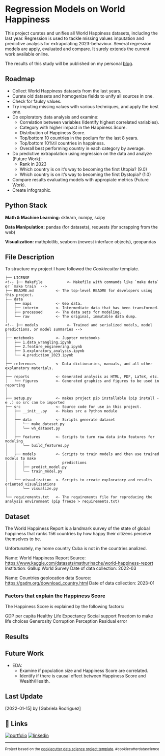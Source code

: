 Regression Models on World Happiness
==============================

This project curates and unifies all World Happiness datasets, including the last year. Regression is used to tackle missing values imputation and predictive analysis for extrapolating 2023-behaviour. Several regression models are apply, evaluated and compare. It surely extends the current work available online. 

The results of this study will be published on my personal
[blog](https://gabrielarscp.wixsite.com/gabsdatascience/blog).

## Roadmap

- Collect World Happiness datasets from the last years.
- Curate old datasets and homogenize fields to unify all sources in one.
- Check for faulsy values.
- Try imputing missing values with various techniques, and apply the best one.
- Do exploratory data analysis and examine:
    - Correlation between variables (Identify highest correlated variables).
    - Category with higher impact in the Happiness Score.
    - Distribution of Happiness Score.
    - Top/bottom 10 countries in the podium for the last 8 years.
    - Top/bottom 10%til countries in happiness.
    - Overall best performing country in each category by average.
- Do predictive extrapolation using regression on the data and analyze (Future Work):
    - Rank in 2023
    - Which country is on it’s way to becoming the first Utopia? (9.0) 
    - Which country is on it’s way to becoming the first Dystopia? (1.0)
- Compare results evaluating models with appropiate metrics (Future Work). 
- Create infographic.

## Python Stack

**Math & Machine Learning:** sklearn, numpy, scipy

**Data Manipulation:** pandas (for datasets), requests (for scrapping from the web)

**Visualization:** mathplotlib, seaborn (newest interface objects), geopandas

## File Description

To structure my project I have followed the *Cookiecutter* template.

    ├── LICENSE
    <!-- ├── Makefile           <- Makefile with commands like `make data` or `make train` -->
    ├── README.md          <- The top-level README for developers using this project.
    ├── data
    │   ├── maps           <- Geo data.
    │   ├── interim        <- Intermediate data that has been transformed.
    │   ├── processed      <- The data sets for modeling.
    │   └── raw            <- The original, immutable data dump.
    │
    <!-- ├── models             <- Trained and serialized models, model predictions, or model summaries -->
    │
    ├── notebooks          <- Jupyter notebooks
    │   ├── 1.data_wrangling.ipynb          
    │   ├── 2.feature_engineering.ipynb     
    │   ├── 3.exploratory_analysis.ipynb     
    │   └── 4.prediction_2023.ipynb
    │
    ├── references         <- Data dictionaries, manuals, and all other explanatory materials.
    │
    ├── reports            <- Generated analysis as HTML, PDF, LaTeX, etc.
    │   └── figures        <- Generated graphics and figures to be used in reporting
    │
    │
    ├── setup.py           <- makes project pip installable (pip install -e .) so src can be imported
    ├── src                <- Source code for use in this project.
    │   ├── __init__.py    <- Makes src a Python module
    │   │
    │   ├── data           <- Scripts generate dataset
    │   │   └── make_dataset.py
    │   │   └── wh_dataset.py
    │   │
    │   ├── features       <- Scripts to turn raw data into features for modeling
    │   │   └── build_features.py
    │   │
    │   ├── models         <- Scripts to train models and then use trained models to make
    │   │   │                 predictions
    │   │   ├── predict_model.py
    │   │   └── train_model.py
    │   │
    │   └── visualization  <- Scripts to create exploratory and results oriented visualizations
    │       └── visualize.py
    │
    └── requirements.txt   <- The requirements file for reproducing the analysis environment (pip freeze > requirements.txt)

## Dataset
The World Happiness Report is a landmark survey of the state of global happiness that ranks 156 countries by how happy their citizens perceive themselves to be. 

Unfortunately, my home country Cuba is not in the countries analized. 

Name: World Happiness Report
Source: https://www.kaggle.com/datasets/mathurinache/world-happiness-report
Institution: Gallup World Survey
Date of data collection: 2022-03 

Name: Countries geolocation data
Source: https://gadm.org/download_country.html
Date of data collection: 2023-01 

### Factors that explain the Happiness Score
The Happiness Score is explained by the following factors:

GDP per capita
Healthy Life Expectancy
Social support
Freedom to make life choices
Generosity
Corruption Perception
Residual error

## Results

## Future Work
- EDA: 
    - Examine if population size and Happiness Score are correlated.
    - Identify if there is causal effect between Happiness Score and Wealth/Health.

## Last Update
[2022-01-15] by [Gabriela Rodriguez]

## 🔗 Links
[![portfolio](https://img.shields.io/badge/my_portfolio-000?style=for-the-badge&logo=ko-fi&logoColor=white)](https://gabrielarscp.wixsite.com/gabsdatascience/)
[![linkedin](https://img.shields.io/badge/linkedin-0A66C2?style=for-the-badge&logo=linkedin&logoColor=white)](https://www.linkedin.com/in/gabrielasanta/)

--------

<p><small>Project based on the <a target="_blank" href="https://drivendata.github.io/cookiecutter-data-science/">cookiecutter data science project template</a>. #cookiecutterdatascience</small></p>
